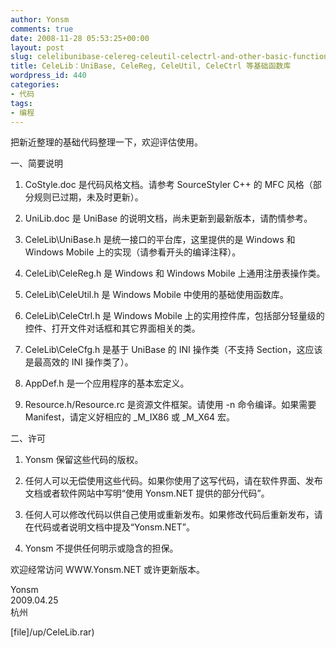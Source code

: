 ```yaml
---
author: Yonsm
comments: true
date: 2008-11-28 05:53:25+00:00
layout: post
slug: celelibunibase-celereg-celeutil-celectrl-and-other-basic-functions
title: CeleLib：UniBase, CeleReg, CeleUtil, CeleCtrl 等基础函数库
wordpress_id: 440
categories:
- 代码
tags:
- 编程
---
```


把新近整理的基础代码整理一下，欢迎评估使用。<!-- more -->  
  
一、简要说明  
  
1. CoStyle.doc 是代码风格文档。请参考 SourceStyler C++ 的 MFC 风格（部分规则已过期，未及时更新）。  
  
2. UniLib.doc 是 UniBase 的说明文档，尚未更新到最新版本，请酌情参考。  
  
3. CeleLib\UniBase.h 是统一接口的平台库，这里提供的是 Windows 和 Windows Mobile 上的实现（请参看开头的编译注释）。  
  
4. CeleLib\CeleReg.h 是 Windows 和 Windows Mobile 上通用注册表操作类。  
  
5. CeleLib\CeleUtil.h 是 Windows Mobile 中使用的基础使用函数库。  
  
6. CeleLib\CeleCtrl.h 是 Windows Mobile 上的实用控件库，包括部分轻量级的控件、打开文件对话框和其它界面相关的类。  
  
5. CeleLib\CeleCfg.h 是基于 UniBase 的 INI 操作类（不支持 Section，这应该是最高效的 INI 操作类了）。  
  
7. AppDef.h 是一个应用程序的基本宏定义。  
  
8. Resource.h/Resource.rc 是资源文件框架。请使用 -n 命令编译。如果需要 Manifest，请定义好相应的 _M_IX86 或 _M_X64 宏。  
  
  
二、许可  
  
1. Yonsm 保留这些代码的版权。  
  
2. 任何人可以无偿使用这些代码。如果你使用了这写代码，请在软件界面、发布文档或者软件网站中写明“使用 Yonsm.NET 提供的部分代码”。  
  
3. 任何人可以修改代码以供自己使用或重新发布。如果修改代码后重新发布，请在代码或者说明文档中提及“Yonsm.NET”。  
  
4. Yonsm 不提供任何明示或隐含的担保。  
  
  
欢迎经常访问 WWW.Yonsm.NET 或许更新版本。  
  
  
Yonsm  
2009.04.25  
杭州  
  
[file]/up/CeleLib.rar) 
